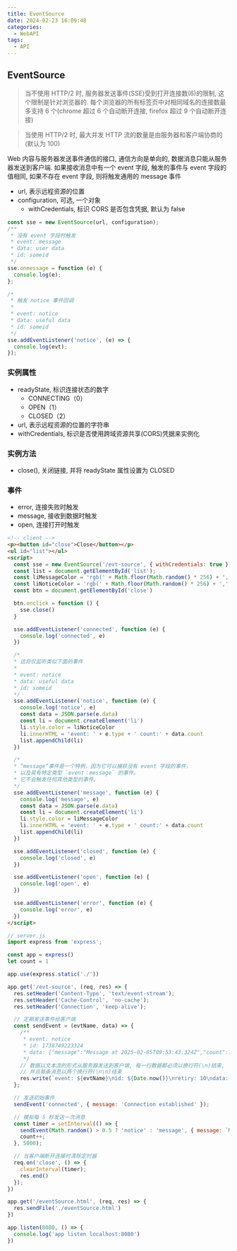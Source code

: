 ```yaml
---
title: EventSource
date: 2024-02-23 16:09:48
categories:
  - WebAPI
tags:
  - API
---
```


## EventSource

> 当不使用 HTTP/2 时, 服务器发送事件(SSE)受到打开连接数(6)的限制, 这个限制是针对浏览器的. 每个浏览器的所有标签页中对相同域名的连接数最多支持 6 个(chrome 超过 6 个自动断开连接, firefox 超过 9 个自动断开连接)

> 当使用 HTTP/2 时, 最大并发 HTTP 流的数量是由服务器和客户端协商的(默认为 100)

Web 内容与服务器发送事件通信的接口, 通信方向是单向的, 数据消息只能从服务器发送到客户端. 如果接收消息中有一个 event 字段, 触发的事件与 event 字段的值相同, 如果不存在 event 字段, 则将触发通用的 message 事件

- url, 表示远程资源的位置
- configuration, 可选, 一个对象
  - withCredentials, 标识 CORS 是否包含凭据, 默认为 false

```javascript
const sse = new EventSource(url, configuration);
/**
 * 没有 event 字段时触发
 * event: message
 * data: user data
 * id: someid
 */
sse.onmessage = function (e) {
  console.log(e);
};

/*
 * 触发 notice 事件回调
 *
 * event: notice
 * data: useful data
 * id: someid
 */
sse.addEventListener('notice', (e) => {
  console.log(evt);
});
```

<!-- more -->

### 实例属性

- readyState, 标识连接状态的数字
  - CONNECTING（0）
  - OPEN（1）
  - CLOSED（2）
- url, 表示远程资源的位置的字符串
- withCredentials, 标识是否使用跨域资源共享(CORS)凭据来实例化

### 实例方法

- close(), 关闭链接, 并将 readyState 属性设置为 CLOSED

### 事件

- error, 连接失败时触发
- message, 接收到数据时触发
- open, 连接打开时触发

```html
<!-- client -->
<p><button id="close">Close</button></p>
<ul id="list"></ul>
<script>
  const sse = new EventSource('/evt-source', { withCredentials: true });
  const list = document.getElementById('list');
  const liMessageColor = 'rgb(' + Math.floor(Math.random() * 256) + ',' + Math.floor(Math.random() * 256) + ',' + Math.floor(Math.random() * 256) + ')'
  const liNoticeColor = 'rgb(' + Math.floor(Math.random() * 256) + ',' + Math.floor(Math.random() * 256) + ',' + Math.floor(Math.random() * 256) + ')'
  const btn = document.getElementById('close')

  btn.onclick = function () {
    sse.close()
  }

  sse.addEventListener('connected', function (e) {
    console.log('connected', e)
  })

  /*
  * 这将仅监听类似下面的事件
  *
  * event: notice
  * data: useful data
  * id: someid
  */
  sse.addEventListener('notice', function (e) {
    console.log('notice', e)
    const data = JSON.parse(e.data)
    const li = document.createElement('li')
    li.style.color = liNoticeColor
    li.innerHTML = 'event: ' + e.type + ' count:' + data.count
    list.appendChild(li)
  })

  /*
  * “message”事件是一个特例，因为它可以捕获没有 event 字段的事件，
  * 以及具有特定类型 `event：message` 的事件。
  * 它不会触发任何其他类型的事件。
  */
  sse.addEventListener('message', function (e) {
    console.log('message', e)
    const data = JSON.parse(e.data)
    const li = document.createElement('li')
    li.style.color = liMessageColor
    li.innerHTML = 'event: ' + e.type + ' count:' + data.count
    list.appendChild(li)
  })

  sse.addEventListener('closed', function (e) {
    console.log('closed', e)
  })

  sse.addEventListener('open', function (e) {
    console.log('open', e)
  })

  sse.addEventListener('error', function (e) {
    console.log('error', e)
  })
</script>
```

```javascript
// server.js
import express from 'express';

const app = express()
let count = 1

app.use(express.static('./'))

app.get('/evt-source', (req, res) => {
  res.setHeader('Content-Type', 'text/event-stream');
  res.setHeader('Cache-Control', 'no-cache');
  res.setHeader('Connection', 'keep-alive');

  // 定期发送事件给客户端
  const sendEvent = (evtName, data) => {
    /**
     * event: notice
     * id: 1738749223324
     * data: {"message":"Message at 2025-02-05T09:53:43.324Z","count":1}
     */
    // 数据以文本流的形式从服务器发送到客户端, 每一行数据都必须以换行符(\n)结束, 
    // 并且每条消息以两个换行符(\n\n)结束
    res.write(`event: ${evtName}\nid: ${Date.now()}\nretiry: 10\ndata: ${JSON.stringify(data)}\n\n`);
  };

  // 发送初始事件
  sendEvent('connected', { message: 'Connection established' });

  // 模拟每 5 秒发送一次消息
  const timer = setInterval(() => {
    sendEvent(Math.random() > 0.5 ? 'notice' : 'message', { message: `Message at ${new Date().toISOString()}`, count: count });
    count++;
  }, 5000);

  // 当客户端断开连接时清除定时器
  req.on('close', () => {
    clearInterval(timer);
    res.end()
  });
})

app.get('/eventSource.html', (req, res) => {
  res.sendFile('./eventSource.html')
})

app.listen(8080, () => {
  console.log('app listen localhost:8080')
})
```
